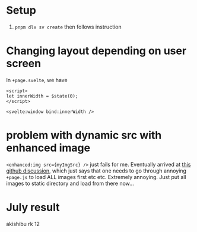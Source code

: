 # Setup

1. `pnpm dlx sv create` then follows instruction

# Changing layout depending on user screen

In `+page.svelte`, we have

```
<script>
let innerWidth = $state(0);
</script>

<svelte:window bind:innerWidth />
```

# problem with dynamic src with enhanced image

`<enhanced:img src={myImgSrc} />` just fails for me. Eventually arrived at [this github discussion](https://github.com/sveltejs/kit/discussions/11098), which just says that one needs to go through annoying `+page.js` to load ALL images first etc etc. Extremely annoying. Just put all images to static directory and load from there now...

# July result

akishibu rk 12
